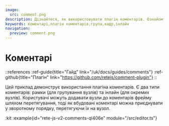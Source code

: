 ```yaml
---
image:
  src: comment.png
description: Дізнайтеся, як використовувати плагін коментарів. Ознайомтеся з доступними фреймами та вбудованими коментарями та способами додавання їх до ваших вузлів
keywords: коментарі,плагін коментарів,група,кадр,інлайн
navigation:
  preview: comment.png
---
```


# Коментарі

::references
:ref-guide{title="Гайд" link="/uk/docs/guides/comments"}
:ref-github{title="Плагін" link="https://github.com/retejs/comment-plugin"}
::

Цей приклад демонструє використання плагіна коментарів. Є два типи коментарів: рамки (для групування вузлів) та інлайн (для окремих вузлів). Користувачі можуть додавати вузли до коментарів фрейму шляхом перетягування, тоді як вбудовані коментарі можна приєднувати у зворотному порядку, перетягуючи їх на вузол.

:kit
:example{id="rete-js-v2-comments-ql406e" module="/src/editor.ts"}
